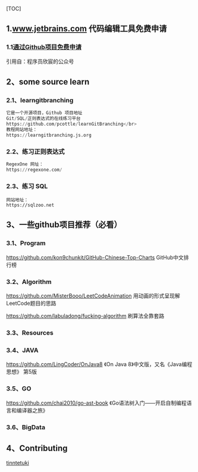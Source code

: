 [TOC]

## 1.www.jetbrains.com 代码编辑工具免费申请

### 1.1[通过Github项目免费申请](https://blog.csdn.net/boling_cavalry/article/details/100014835)

引用自：程序员欣宸的公众号

## 2、some source learn
### 2.1、learngitbranching

~~~python
它是⼀个开源项⽬，Github 项⽬地址
Git/SQL/正则表达式的在线练习平台
https://github.com/pcottle/learnGitBranching</br>
教程⽹站地址：
https://learngitbranching.js.org
~~~

### 2.2、练习正则表达式

~~~python
RegexOne ⽹址：
https://regexone.com/
~~~

### 2.3、练习 SQL

~~~
⽹站地址：
https://sqlzoo.net
~~~

## 3、一些github项目推荐（必看）

### 3.1、Program

https://github.com/kon9chunkit/GitHub-Chinese-Top-Charts  GitHub中文排行榜

### 3.2、Algorithm
https://github.com/MisterBooo/LeetCodeAnimation  	用动画的形式呈现解LeetCode题目的思路

https://github.com/labuladong/fucking-algorithm 	刷算法全靠套路

### 3.3、Resources
### 3.4、JAVA

https://github.com/LingCoder/OnJava8  《On Java 8》中文版，又名《Java编程思想》 第5版

### 3.5、GO

https://github.com/chai2010/go-ast-book   《Go语法树入门——开启自制编程语言和编译器之旅》

### 3.6、BigData

## 4、Contributing

[tinntetuki](https://github.com/tinntetuki/tinntetuki.github.io)